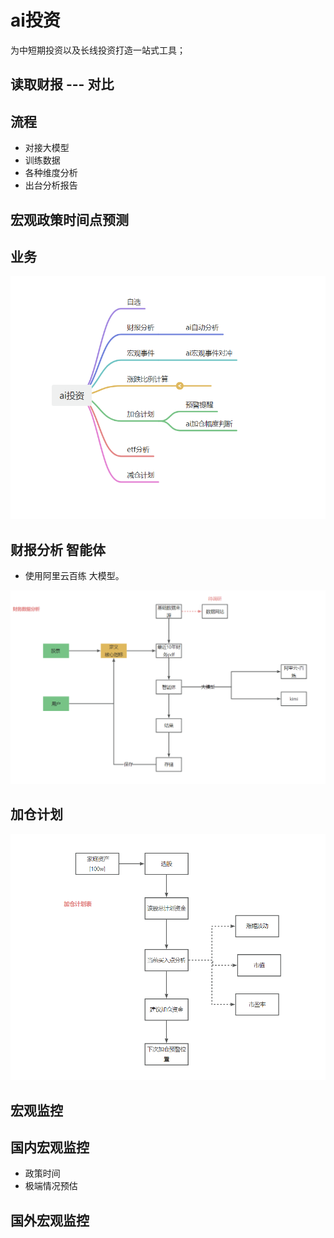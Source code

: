 #  ai投资
为中短期投资以及长线投资打造一站式工具；


## 读取财报 --- 对比

## 流程
* 对接大模型
* 训练数据
* 各种维度分析
* 出台分析报告

## 宏观政策时间点预测



##  业务

![业务导图.png](doc/img/业务导图.png)


## 财报分析 智能体

* 使用阿里云百练 大模型。

![财务分析数据流程.png](doc/img/财务分析数据流程.png)


## 加仓计划
![加仓计划.png](doc/img/加仓计划.png)



## 宏观监控

## 国内宏观监控
 * 政策时间
 * 极端情况预估

## 国外宏观监控


